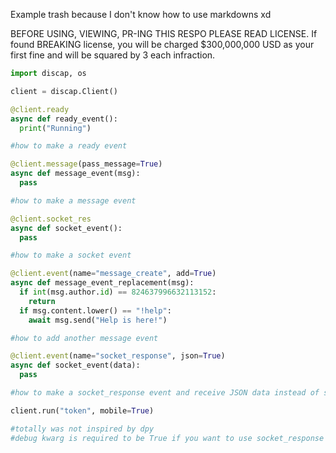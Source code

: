 Example trash because I don't know how to use markdowns xd

BEFORE USING, VIEWING, PR-ING THIS RESPO PLEASE READ LICENSE. If found BREAKING license, you will be charged $300,000,000 USD as your first fine and will be squared by 3 each infraction.
```py
import discap, os

client = discap.Client()

@client.ready
async def ready_event():
  print("Running")

#how to make a ready event

@client.message(pass_message=True)
async def message_event(msg):
  pass

#how to make a message event

@client.socket_res
async def socket_event():
  pass

#how to make a socket event

@client.event(name="message_create", add=True)
async def message_event_replacement(msg):
  if int(msg.author.id) == 824637996632113152:
    return
  if msg.content.lower() == "!help":
    await msg.send("Help is here!")

#how to add another message event

@client.event(name="socket_response", json=True)
async def socket_event(data):
  pass

#how to make a socket_response event and receive JSON data instead of stupid objects 

client.run("token", mobile=True)

#totally was not inspired by dpy
#debug kwarg is required to be True if you want to use socket_response event
```